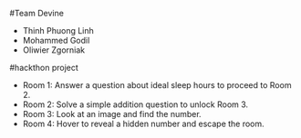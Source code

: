 #Team Devine
- Thinh Phuong Linh
- Mohammed Godil
- Oliwier Zgorniak

#hackthon project
- Room 1: Answer a question about ideal sleep hours to proceed to Room 2.
- Room 2: Solve a simple addition question to unlock Room 3.
- Room 3: Look at an image and find the number.
- Room 4: Hover to reveal a hidden number and escape the room.